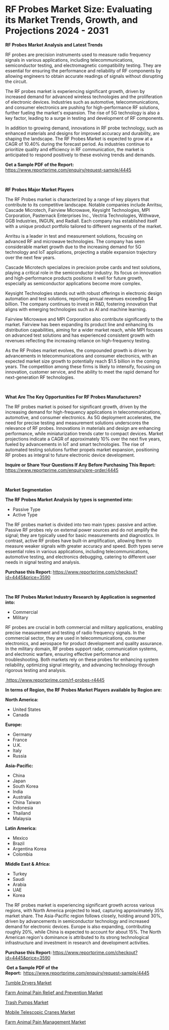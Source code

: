 <p><h1>RF Probes Market Size: Evaluating its Market Trends, Growth, and Projections 2024 - 2031</h1></p><p><strong>RF Probes Market Analysis and Latest Trends</strong></p>
<p><p>RF probes are precision instruments used to measure radio frequency signals in various applications, including telecommunications, semiconductor testing, and electromagnetic compatibility testing. They are essential for ensuring the performance and reliability of RF components by allowing engineers to obtain accurate readings of signals without disrupting the circuit.</p><p>The RF probes market is experiencing significant growth, driven by increased demand for advanced wireless technologies and the proliferation of electronic devices. Industries such as automotive, telecommunications, and consumer electronics are pushing for high-performance RF solutions, further fueling the market's expansion. The rise of 5G technology is also a key factor, leading to a surge in testing and development of RF components.</p><p>In addition to growing demand, innovations in RF probe technology, such as enhanced materials and designs for improved accuracy and durability, are shaping the landscape. The RF Probes Market is expected to grow at a CAGR of 10.40% during the forecast period. As industries continue to prioritize quality and efficiency in RF communication, the market is anticipated to respond positively to these evolving trends and demands.</p></p>
<p><strong>Get a Sample PDF of the Report:&nbsp;</strong> <a href="https://www.reportprime.com/enquiry/request-sample/4445">https://www.reportprime.com/enquiry/request-sample/4445</a></p>
<p>&nbsp;</p>
<p><strong>RF Probes Major Market Players</strong></p>
<p><p>The RF Probes market is characterized by a range of key players that contribute to its competitive landscape. Notable companies include Anritsu, Cascade Microtech, Fairview Microwave, Keysight Technologies, MPI Corporation, Pasternack Enterprises Inc., Vectria Technologies, Withwave, GGB Industries, INGUN, and Radiall. Each company has established itself with a unique product portfolio tailored to different segments of the market.</p><p>Anritsu is a leader in test and measurement solutions, focusing on advanced RF and microwave technologies. The company has seen considerable market growth due to the increasing demand for 5G technology and IoT applications, projecting a stable expansion trajectory over the next few years.</p><p>Cascade Microtech specializes in precision probe cards and test solutions, playing a critical role in the semiconductor industry. Its focus on innovation and high-performance products positions it well for future growth, especially as semiconductor applications become more complex.</p><p>Keysight Technologies stands out with robust offerings in electronic design automation and test solutions, reporting annual revenues exceeding $4 billion. The company continues to invest in R&D, fostering innovation that aligns with emerging technologies such as AI and machine learning.</p><p>Fairview Microwave and MPI Corporation also contribute significantly to the market. Fairview has been expanding its product line and enhancing its distribution capabilities, aiming for a wider market reach, while MPI focuses on advanced test solutions and has experienced consistent growth with revenues reflecting the increasing reliance on high-frequency testing.</p><p>As the RF Probes market evolves, the compounded growth is driven by advancements in telecommunications and consumer electronics, with an expected market size growth to potentially reach $1.5 billion in the coming years. The competition among these firms is likely to intensify, focusing on innovation, customer service, and the ability to meet the rapid demand for next-generation RF technologies.</p></p>
<p>&nbsp;</p>
<p><strong>What Are The Key Opportunities For RF Probes Manufacturers?</strong></p>
<p><p>The RF probes market is poised for significant growth, driven by the increasing demand for high-frequency applications in telecommunications, automotive, and consumer electronics. As 5G deployment accelerates, the need for precise testing and measurement solutions underscores the relevance of RF probes. Innovations in materials and design are enhancing performance, while miniaturization trends cater to compact devices. Market projections indicate a CAGR of approximately 10% over the next five years, fueled by advancements in IoT and smart technologies. The rise of automated testing solutions further propels market expansion, positioning RF probes as integral to future electronic device development.</p></p>
<p><strong>Inquire or Share Your Questions If Any Before Purchasing This Report:</strong> <a href="https://www.reportprime.com/enquiry/pre-order/4445">https://www.reportprime.com/enquiry/pre-order/4445</a></p>
<p>&nbsp;</p>
<p><strong>Market Segmentation</strong></p>
<p><strong>The RF Probes Market Analysis by types is segmented into:</strong></p>
<p><ul><li>Passive Type</li><li>Active Type</li></ul></p>
<p><p>The RF probes market is divided into two main types: passive and active. Passive RF probes rely on external power sources and do not amplify the signal; they are typically used for basic measurements and diagnostics. In contrast, active RF probes have built-in amplification, allowing them to measure weaker signals with greater accuracy and speed. Both types serve essential roles in various applications, including telecommunications, automotive testing, and electronics debugging, catering to different user needs in signal testing and analysis.</p></p>
<p><strong>Purchase this Report:&nbsp;</strong><a href="https://www.reportprime.com/checkout?id=4445&price=3590">https://www.reportprime.com/checkout?id=4445&price=3590</a></p>
<p>&nbsp;</p>
<p><strong>The RF Probes Market Industry Research by Application is segmented into:</strong></p>
<p><ul><li>Commercial</li><li>Military</li></ul></p>
<p><p>RF probes are crucial in both commercial and military applications, enabling precise measurement and testing of radio frequency signals. In the commercial sector, they are used in telecommunications, consumer electronics, and aerospace for product development and quality assurance. In the military domain, RF probes support radar, communication systems, and electronic warfare, ensuring effective performance and troubleshooting. Both markets rely on these probes for enhancing system reliability, optimizing signal integrity, and advancing technology through rigorous testing and analysis.</p></p>
<p><a href="https://www.reportprime.com/rf-probes-r4445">&nbsp;https://www.reportprime.com/rf-probes-r4445</a></p>
<p><strong>In terms of Region, the RF Probes Market Players available by Region are:</strong></p>
<p>
    <p> <strong> North America: </strong>
        <ul>
            <li>United States</li>
            <li>Canada</li>
        </ul>
        </p> 
    <p> <strong> Europe: </strong>
        <ul>
            <li>Germany</li>
            <li>France</li>
            <li>U.K.</li>
            <li>Italy</li>
            <li>Russia</li>
        </ul>
        </p> 
    <p> <strong> Asia-Pacific: </strong>
        <ul>
            <li>China</li>
            <li>Japan</li>
            <li>South Korea</li>
            <li>India</li>
            <li>Australia</li>
            <li>China Taiwan</li>
            <li>Indonesia</li>
            <li>Thailand</li>
            <li>Malaysia</li>
        </ul>
        </p> 
    <p> <strong> Latin America: </strong>
        <ul>
            <li>Mexico</li>
            <li>Brazil</li>
            <li>Argentina Korea</li>
            <li>Colombia</li>
        </ul>
        </p> 
    <p> <strong> Middle East & Africa: </strong>
        <ul>
            <li>Turkey</li>
            <li>Saudi</li>
            <li>Arabia</li>
            <li>UAE</li>
            <li>Korea</li>
        </ul>
    </p>
    </p>
<p><p>The RF probes market is experiencing significant growth across various regions, with North America projected to lead, capturing approximately 35% market share. The Asia-Pacific region follows closely, holding around 30%, driven by advancements in semiconductor technology and increased demand for electronic devices. Europe is also expanding, contributing roughly 20%, while China is expected to account for about 15%. The North American region's dominance is attributed to its strong technological infrastructure and investment in research and development activities.</p></p>
<p><strong>Purchase this Report: </strong><a href="https://www.reportprime.com/checkout?id=4445&price=3590">https://www.reportprime.com/checkout?id=4445&price=3590</a></p>
<p>&nbsp;<strong>Get a Sample PDF of the Report:&nbsp;&nbsp;</strong><a href="https://www.reportprime.com/enquiry/request-sample/4445">https://www.reportprime.com/enquiry/request-sample/4445</a></p>
<p><strong></strong></p>
<p><p><a href="https://www.linkedin.com/pulse/navigating-tumble-dryers-market-expert-analysis-forecast-period-mpusc?trackingId=%2Bs5qpreOQKq8r23heC%2FXhw%3D%3D">Tumble Dryers Market</a></p><p><a href="https://issuu.com/reportprime-2/docs/farm-animal-pain-relief-and-prevent_b501177c95e70b">Farm Animal Pain Relief and Prevention Market</a></p><p><a href="https://www.linkedin.com/pulse/trash-pumps-market-size-share-analysis-growth-trends-forecasts-ur1hc?trackingId=lIKFSg8JTAKR08H2sjKNYg%3D%3D">Trash Pumps Market</a></p><p><a href="https://www.linkedin.com/pulse/analyzing-mobile-telescopic-cranes-market-dynamics-growth-l2x5c?trackingId=KOFT%2BpBuR86e1TaQUkRpYg%3D%3D">Mobile Telescopic Cranes Market</a></p><p><a href="https://issuu.com/reportprime-2/docs/farm-animal-pain-management-market-_edcd5154a15f33">Farm Animal Pain Management Market</a></p></p>